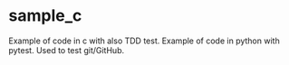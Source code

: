 # sample_c
Example of code in c with also TDD test.
Example of code in python with pytest.
Used to test git/GitHub.
